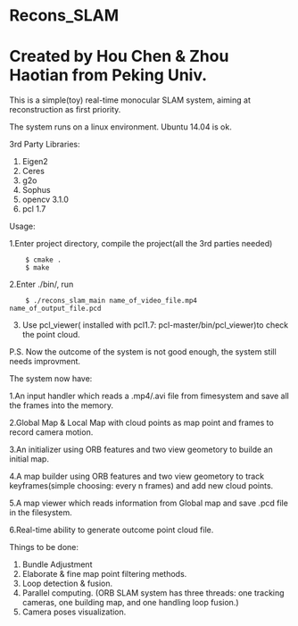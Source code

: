 # Recons_SLAM
# Created by Hou Chen & Zhou Haotian from Peking Univ.

This is a simple(toy) real-time monocular SLAM system,
aiming at reconstruction as first priority.

The system runs on a linux environment. Ubuntu 14.04 is ok.

3rd Party Libraries:
  1. Eigen2
  2. Ceres
  3. g2o
  4. Sophus
  5. opencv 3.1.0
  6. pcl 1.7

Usage:

 1.Enter project directory, compile the project(all the 3rd parties needed)

        $ cmake .
        $ make
 2.Enter ./bin/, run 

        $ ./recons_slam_main name_of_video_file.mp4 name_of_output_file.pcd

3. Use pcl_viewer( installed with pcl1.7: pcl-master/bin/pcl_viewer)to check the point cloud. 

 P.S. Now the outcome of the system is not good enough, the system still needs improvment.


The system now have:

  1.An input handler which reads a .mp4/.avi file from fimesystem and save all the frames into the memory.

  2.Global Map & Local Map with cloud points as map point and frames to record camera motion.

  3.An initializer using ORB features and two view geometory to builde an initial map.

  4.A map builder using ORB features and two view geometory to track keyframes(simple choosing: every n frames) and add new cloud points.

  5.A map viewer which reads information from Global map and save .pcd file in the filesystem.

  6.Real-time ability to generate outcome point cloud file.


Things to be done:
  1. Bundle Adjustment
  2. Elaborate & fine map point filtering methods.
  3. Loop detection & fusion.
  4. Parallel computing.
  (ORB SLAM system has three threads:
    one tracking cameras, 
    one building map, 
    and one handling loop fusion.) 
  5. Camera poses visualization.
